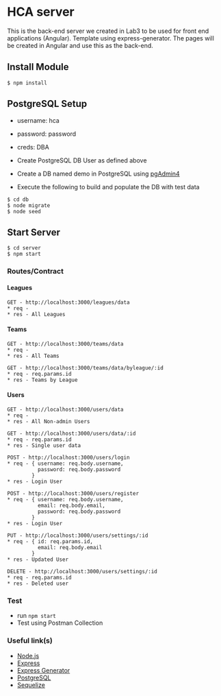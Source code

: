 # HCA server

This is the back-end server we created in Lab3 to be used for front end applications (Angular). Template using express-generator. The pages will be created in Angular and use this as the back-end.

## Install Module
```
$ npm install
```

## PostgreSQL Setup
+ username: hca
+ password: password
+ creds: DBA

+ Create PostgreSQL DB User as defined above
+ Create a DB named demo in PostgreSQL using [pgAdmin4](http://127.0.0.1:49799/browser/)
+ Execute the following to build and populate the DB with test data
```
$ cd db
$ node migrate
$ node seed
```

## Start Server
```
$ cd server
$ npm start
```

### Routes/Contract
#### Leagues
```
GET - http://localhost:3000/leagues/data
* req -
* res - All Leagues
```

#### Teams
```
GET - http://localhost:3000/teams/data
* req -
* res - All Teams

GET - http://localhost:3000/teams/data/byleague/:id
* req - req.params.id 
* res - Teams by League
```

#### Users
```
GET - http://localhost:3000/users/data
* req -
* res - All Non-admin Users

GET - http://localhost:3000/users/data/:id
* req - req.params.id
* res - Single user data

POST - http://localhost:3000/users/login
* req - { username: req.body.username, 
          password: req.body.password
        }
* res - Login User

POST - http://localhost:3000/users/register
* req - { username: req.body.username,
          email: req.body.email,
          password: req.body.password
        }
* res - Login User

PUT - http://localhost:3000/users/settings/:id
* req - { id: req.params.id, 
          email: req.body.email
        }
* res - Updated User

DELETE - http://localhost:3000/users/settings/:id
* req - req.params.id
* res - Deleted user
```

### Test
+ run ```npm start```
+ Test using Postman Collection

### Useful link(s)
* [Node.js](https://nodejs.org/en/)
* [Express](https://expressjs.com/)
* [Express Generator](https://expressjs.com/en/starter/generator.html)
* [PostgreSQL](https://www.postgresql.org/)
* [Sequelize](http://docs.sequelizejs.com/)
